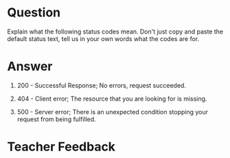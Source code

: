 # Question
Explain what the following status codes mean. Don't just copy and paste the default status text, tell us in your own words what the codes are for.

# Answer

1. 200 - Successful Response; No errors, request succeeded.

2. 404 - Client error; The resource that you are looking for is missing.

3. 500 - Server error; There is an unexpected condition stopping your request from being fulfilled.

# Teacher Feedback